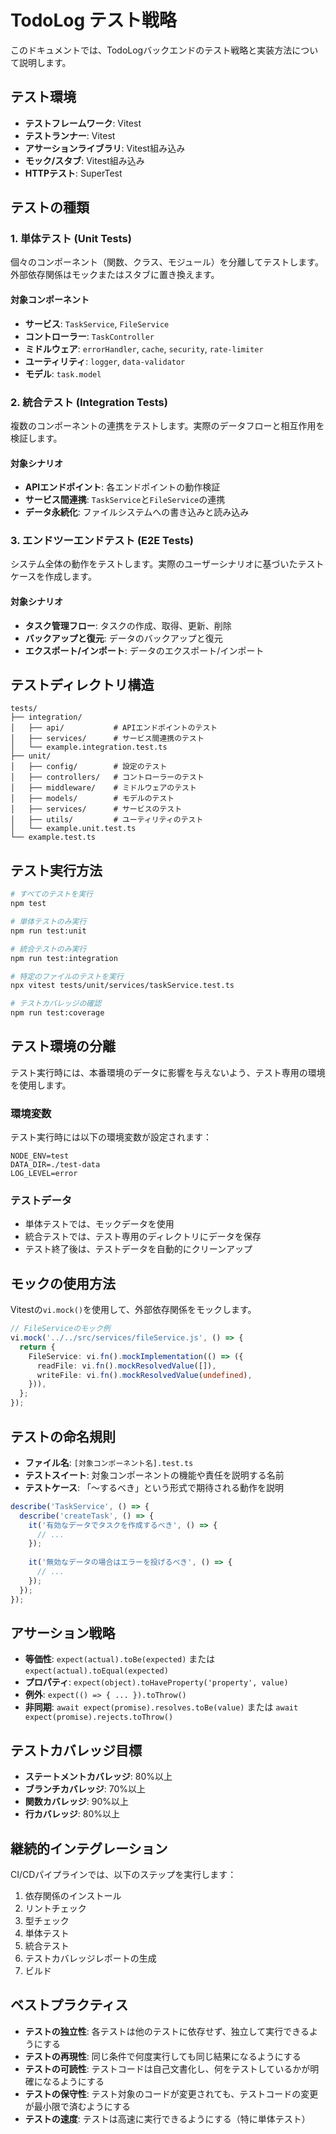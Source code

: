 # TodoLog テスト戦略

このドキュメントでは、TodoLogバックエンドのテスト戦略と実装方法について説明します。

## テスト環境

- **テストフレームワーク**: Vitest
- **テストランナー**: Vitest
- **アサーションライブラリ**: Vitest組み込み
- **モック/スタブ**: Vitest組み込み
- **HTTPテスト**: SuperTest

## テストの種類

### 1. 単体テスト (Unit Tests)

個々のコンポーネント（関数、クラス、モジュール）を分離してテストします。外部依存関係はモックまたはスタブに置き換えます。

#### 対象コンポーネント

- **サービス**: `TaskService`, `FileService`
- **コントローラー**: `TaskController`
- **ミドルウェア**: `errorHandler`, `cache`, `security`, `rate-limiter`
- **ユーティリティ**: `logger`, `data-validator`
- **モデル**: `task.model`

### 2. 統合テスト (Integration Tests)

複数のコンポーネントの連携をテストします。実際のデータフローと相互作用を検証します。

#### 対象シナリオ

- **APIエンドポイント**: 各エンドポイントの動作検証
- **サービス間連携**: `TaskService`と`FileService`の連携
- **データ永続化**: ファイルシステムへの書き込みと読み込み

### 3. エンドツーエンドテスト (E2E Tests)

システム全体の動作をテストします。実際のユーザーシナリオに基づいたテストケースを作成します。

#### 対象シナリオ

- **タスク管理フロー**: タスクの作成、取得、更新、削除
- **バックアップと復元**: データのバックアップと復元
- **エクスポート/インポート**: データのエクスポート/インポート

## テストディレクトリ構造

```
tests/
├── integration/
│   ├── api/           # APIエンドポイントのテスト
│   ├── services/      # サービス間連携のテスト
│   └── example.integration.test.ts
├── unit/
│   ├── config/        # 設定のテスト
│   ├── controllers/   # コントローラーのテスト
│   ├── middleware/    # ミドルウェアのテスト
│   ├── models/        # モデルのテスト
│   ├── services/      # サービスのテスト
│   ├── utils/         # ユーティリティのテスト
│   └── example.unit.test.ts
└── example.test.ts
```

## テスト実行方法

```bash
# すべてのテストを実行
npm test

# 単体テストのみ実行
npm run test:unit

# 統合テストのみ実行
npm run test:integration

# 特定のファイルのテストを実行
npx vitest tests/unit/services/taskService.test.ts

# テストカバレッジの確認
npm run test:coverage
```

## テスト環境の分離

テスト実行時には、本番環境のデータに影響を与えないよう、テスト専用の環境を使用します。

### 環境変数

テスト実行時には以下の環境変数が設定されます：

```
NODE_ENV=test
DATA_DIR=./test-data
LOG_LEVEL=error
```

### テストデータ

- 単体テストでは、モックデータを使用
- 統合テストでは、テスト専用のディレクトリにデータを保存
- テスト終了後は、テストデータを自動的にクリーンアップ

## モックの使用方法

Vitestの`vi.mock()`を使用して、外部依存関係をモックします。

```typescript
// FileServiceのモック例
vi.mock('../../src/services/fileService.js', () => {
  return {
    FileService: vi.fn().mockImplementation(() => ({
      readFile: vi.fn().mockResolvedValue([]),
      writeFile: vi.fn().mockResolvedValue(undefined),
    })),
  };
});
```

## テストの命名規則

- **ファイル名**: `[対象コンポーネント名].test.ts`
- **テストスイート**: 対象コンポーネントの機能や責任を説明する名前
- **テストケース**: 「〜するべき」という形式で期待される動作を説明

```typescript
describe('TaskService', () => {
  describe('createTask', () => {
    it('有効なデータでタスクを作成するべき', () => {
      // ...
    });
    
    it('無効なデータの場合はエラーを投げるべき', () => {
      // ...
    });
  });
});
```

## アサーション戦略

- **等価性**: `expect(actual).toBe(expected)` または `expect(actual).toEqual(expected)`
- **プロパティ**: `expect(object).toHaveProperty('property', value)`
- **例外**: `expect(() => { ... }).toThrow()`
- **非同期**: `await expect(promise).resolves.toBe(value)` または `await expect(promise).rejects.toThrow()`

## テストカバレッジ目標

- **ステートメントカバレッジ**: 80%以上
- **ブランチカバレッジ**: 70%以上
- **関数カバレッジ**: 90%以上
- **行カバレッジ**: 80%以上

## 継続的インテグレーション

CI/CDパイプラインでは、以下のステップを実行します：

1. 依存関係のインストール
2. リントチェック
3. 型チェック
4. 単体テスト
5. 統合テスト
6. テストカバレッジレポートの生成
7. ビルド

## ベストプラクティス

- **テストの独立性**: 各テストは他のテストに依存せず、独立して実行できるようにする
- **テストの再現性**: 同じ条件で何度実行しても同じ結果になるようにする
- **テストの可読性**: テストコードは自己文書化し、何をテストしているかが明確になるようにする
- **テストの保守性**: テスト対象のコードが変更されても、テストコードの変更が最小限で済むようにする
- **テストの速度**: テストは高速に実行できるようにする（特に単体テスト）
